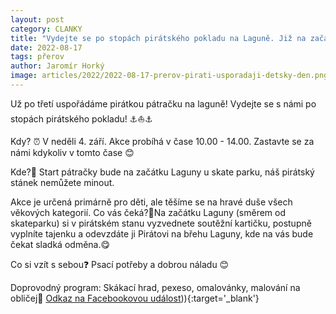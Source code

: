 ```yaml
---
layout: post
category: CLANKY
title: "Vydejte se po stopách pirátského pokladu na Laguně. Již na začátku září!"
date: 2022-08-17
tags: přerov
author: Jaromír Horký
image: articles/2022/2022-08-17-prerov-pirati-usporadaji-detsky-den.png  #751x422 pixelu
---
```


Už po třetí uspořádáme pirátkou pátračku na laguně! Vydejte se s námi po stopách pirátského pokladu! ⚓⛵⚓

Kdy? ⏰ V neděli 4. září. Akce probíhá v čase 10.00 - 14.00. Zastavte se za námi kdykoliv v tomto čase 😊

Kde?📍 Start pátračky bude na začátku Laguny u skate parku, náš pirátský stánek nemůžete minout.

Akce je určená primárně pro děti, ale těšíme se na hravé duše všech věkových kategorií.
Co vás čeká?💎Na začátku Laguny (směrem od skateparku) si v pirátském stanu vyzvednete soutěžní kartičku, postupně vyplníte tajenku a odevzdáte ji Pirátovi na břehu Laguny, kde na vás bude čekat sladká odměna.😋

Co si vzít s sebou❓ Psací potřeby a dobrou náladu 😊

Doprovodný program: Skákací hrad, pexeso, omalovánky, malování na obličej🎨
[Odkaz na Facebookovou událost](https://www.facebook.com/events/575073900796425))){:target='_blank'}

